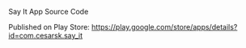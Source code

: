 Say It App Source Code

Published on Play Store: https://play.google.com/store/apps/details?id=com.cesarsk.say_it
